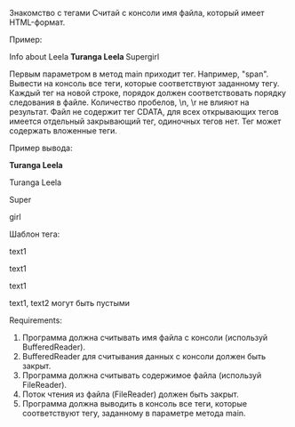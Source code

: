 Знакомство с тегами
Считай с консоли имя файла, который имеет HTML-формат.

Пример:

Info about Leela <span xml:lang="en" lang="en"><b><span>Turanga Leela
</span></b></span><span>Super</span><span>girl</span>

Первым параметром в метод main приходит тег. Например, "span".
Вывести на консоль все теги, которые соответствуют заданному тегу.
Каждый тег на новой строке, порядок должен соответствовать порядку следования в файле.
Количество пробелов, \n, \r не влияют на результат.
Файл не содержит тег CDATA, для всех открывающих тегов имеется отдельный закрывающий тег, одиночных тегов нет.
Тег может содержать вложенные теги.

Пример вывода:

<span xml:lang="en" lang="en"><b><span>Turanga Leela</span></b></span>

<span>Turanga Leela</span>

<span>Super</span>

<span>girl</span>

Шаблон тега:

<tag>text1</tag>

<tag text2>text1</tag>

<tag 
     text2>text1</tag>

text1, text2 могут быть пустыми


Requirements:
1. Программа должна считывать имя файла с консоли (используй BufferedReader).
2. BufferedReader для считывания данных с консоли должен быть закрыт.
3. Программа должна считывать содержимое файла (используй FileReader).
4. Поток чтения из файла (FileReader) должен быть закрыт.
5. Программа должна выводить в консоль все теги, которые соответствуют тегу, заданному в параметре метода main.
